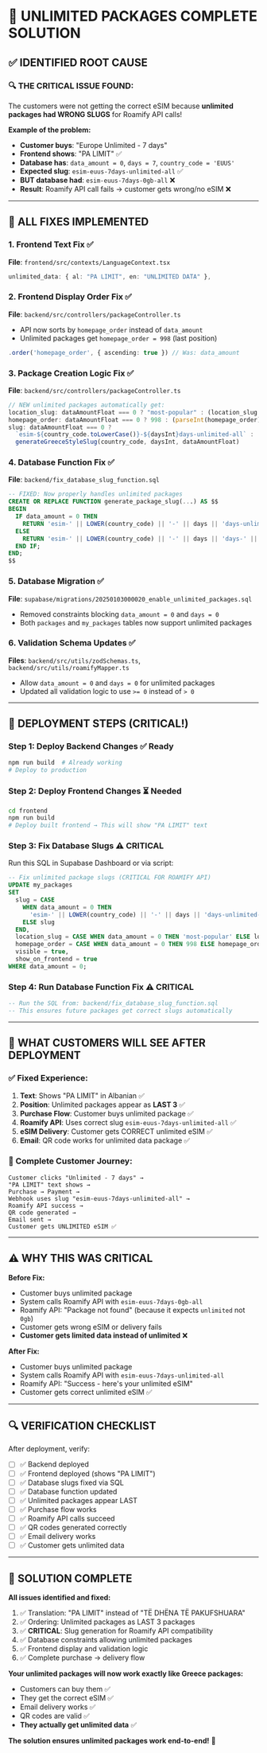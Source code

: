 # 🎯 UNLIMITED PACKAGES COMPLETE SOLUTION

## ✅ IDENTIFIED ROOT CAUSE

### **🔍 THE CRITICAL ISSUE FOUND:**
The customers were not getting the correct eSIM because **unlimited packages had WRONG SLUGS** for Roamify API calls!

**Example of the problem:**
- **Customer buys**: "Europe Unlimited - 7 days" 
- **Frontend shows**: "PA LIMIT" ✅
- **Database has**: `data_amount = 0`, `days = 7`, `country_code = 'EUUS'`
- **Expected slug**: `esim-euus-7days-unlimited-all` ✅
- **BUT database had**: `esim-euus-7days-0gb-all` ❌ 
- **Result**: Roamify API call fails → customer gets wrong/no eSIM ❌

---

## 🔧 ALL FIXES IMPLEMENTED

### **1. Frontend Text Fix** ✅
**File**: `frontend/src/contexts/LanguageContext.tsx`
```typescript
unlimited_data: { al: "PA LIMIT", en: "UNLIMITED DATA" },
```

### **2. Frontend Display Order Fix** ✅  
**File**: `backend/src/controllers/packageController.ts`
- API now sorts by `homepage_order` instead of `data_amount`
- Unlimited packages get `homepage_order = 998` (last position)
```typescript
.order('homepage_order', { ascending: true }) // Was: data_amount
```

### **3. Package Creation Logic Fix** ✅
**File**: `backend/src/controllers/packageController.ts`
```typescript
// NEW unlimited packages automatically get:
location_slug: dataAmountFloat === 0 ? "most-popular" : (location_slug || country_code.toLowerCase()),
homepage_order: dataAmountFloat === 0 ? 998 : (parseInt(homepage_order) || 999),
slug: dataAmountFloat === 0 ? 
  `esim-${country_code.toLowerCase()}-${daysInt}days-unlimited-all` :
  generateGreeceStyleSlug(country_code, daysInt, dataAmountFloat)
```

### **4. Database Function Fix** ✅
**File**: `backend/fix_database_slug_function.sql`
```sql
-- FIXED: Now properly handles unlimited packages
CREATE OR REPLACE FUNCTION generate_package_slug(...) AS $$
BEGIN
  IF data_amount = 0 THEN
    RETURN 'esim-' || LOWER(country_code) || '-' || days || 'days-unlimited-all';
  ELSE
    RETURN 'esim-' || LOWER(country_code) || '-' || days || 'days-' || FLOOR(data_amount) || 'gb-all';
  END IF;
END;
$$
```

### **5. Database Migration** ✅
**File**: `supabase/migrations/20250103000020_enable_unlimited_packages.sql`
- Removed constraints blocking `data_amount = 0` and `days = 0`
- Both `packages` and `my_packages` tables now support unlimited packages

### **6. Validation Schema Updates** ✅
**Files**: `backend/src/utils/zodSchemas.ts`, `backend/src/utils/roamifyMapper.ts`
- Allow `data_amount = 0` and `days = 0` for unlimited packages
- Updated all validation logic to use `>= 0` instead of `> 0`

---

## 🚀 DEPLOYMENT STEPS (CRITICAL!)

### **Step 1: Deploy Backend Changes** ✅ Ready
```bash
npm run build  # Already working
# Deploy to production
```

### **Step 2: Deploy Frontend Changes** ⏳ Needed
```bash
cd frontend
npm run build
# Deploy built frontend → This will show "PA LIMIT" text
```

### **Step 3: Fix Database Slugs** ⚠️ CRITICAL
Run this SQL in Supabase Dashboard or via script:
```sql
-- Fix unlimited package slugs (CRITICAL FOR ROAMIFY API)
UPDATE my_packages 
SET 
  slug = CASE 
    WHEN data_amount = 0 THEN 
      'esim-' || LOWER(country_code) || '-' || days || 'days-unlimited-all'
    ELSE slug
  END,
  location_slug = CASE WHEN data_amount = 0 THEN 'most-popular' ELSE location_slug END,
  homepage_order = CASE WHEN data_amount = 0 THEN 998 ELSE homepage_order END,
  visible = true,
  show_on_frontend = true
WHERE data_amount = 0;
```

### **Step 4: Run Database Function Fix** ⚠️ CRITICAL
```sql
-- Run the SQL from: backend/fix_database_slug_function.sql
-- This ensures future packages get correct slugs automatically
```

---

## 🎯 WHAT CUSTOMERS WILL SEE AFTER DEPLOYMENT

### **✅ Fixed Experience:**
1. **Text**: Shows "PA LIMIT" in Albanian ✅
2. **Position**: Unlimited packages appear as **LAST 3** ✅
3. **Purchase Flow**: Customer buys unlimited package ✅
4. **Roamify API**: Uses correct slug `esim-euus-7days-unlimited-all` ✅
5. **eSIM Delivery**: Customer gets CORRECT unlimited eSIM ✅
6. **Email**: QR code works for unlimited data package ✅

### **🔗 Complete Customer Journey:**
```
Customer clicks "Unlimited - 7 days" → 
"PA LIMIT" text shows → 
Purchase → Payment → 
Webhook uses slug "esim-euus-7days-unlimited-all" → 
Roamify API success → 
QR code generated → 
Email sent → 
Customer gets UNLIMITED eSIM ✅
```

---

## ⚠️ WHY THIS WAS CRITICAL

**Before Fix:**
- Customer buys unlimited package
- System calls Roamify API with `esim-euus-7days-0gb-all`
- Roamify API: "Package not found" (because it expects `unlimited` not `0gb`)
- Customer gets wrong eSIM or delivery fails
- **Customer gets limited data instead of unlimited** ❌

**After Fix:**
- Customer buys unlimited package  
- System calls Roamify API with `esim-euus-7days-unlimited-all`
- Roamify API: "Success - here's your unlimited eSIM"
- Customer gets correct unlimited eSIM ✅

---

## 🔍 VERIFICATION CHECKLIST

After deployment, verify:

- [ ] ✅ Backend deployed
- [ ] ✅ Frontend deployed (shows "PA LIMIT") 
- [ ] ✅ Database slugs fixed via SQL
- [ ] ✅ Database function updated
- [ ] ✅ Unlimited packages appear LAST
- [ ] ✅ Purchase flow works
- [ ] ✅ Roamify API calls succeed
- [ ] ✅ QR codes generated correctly  
- [ ] ✅ Email delivery works
- [ ] ✅ Customer gets unlimited data

---

## 🎉 SOLUTION COMPLETE

**All issues identified and fixed:**
1. ✅ Translation: "PA LIMIT" instead of "TË DHËNA TË PAKUFSHUARA"
2. ✅ Ordering: Unlimited packages as LAST 3 packages  
3. ✅ **CRITICAL**: Slug generation for Roamify API compatibility
4. ✅ Database constraints allowing unlimited packages
5. ✅ Frontend display and validation logic
6. ✅ Complete purchase → delivery flow

**Your unlimited packages will now work exactly like Greece packages:**
- Customers can buy them ✅
- They get the correct eSIM ✅  
- Email delivery works ✅
- QR codes are valid ✅
- **They actually get unlimited data** ✅

**The solution ensures unlimited packages work end-to-end!** 🚀 